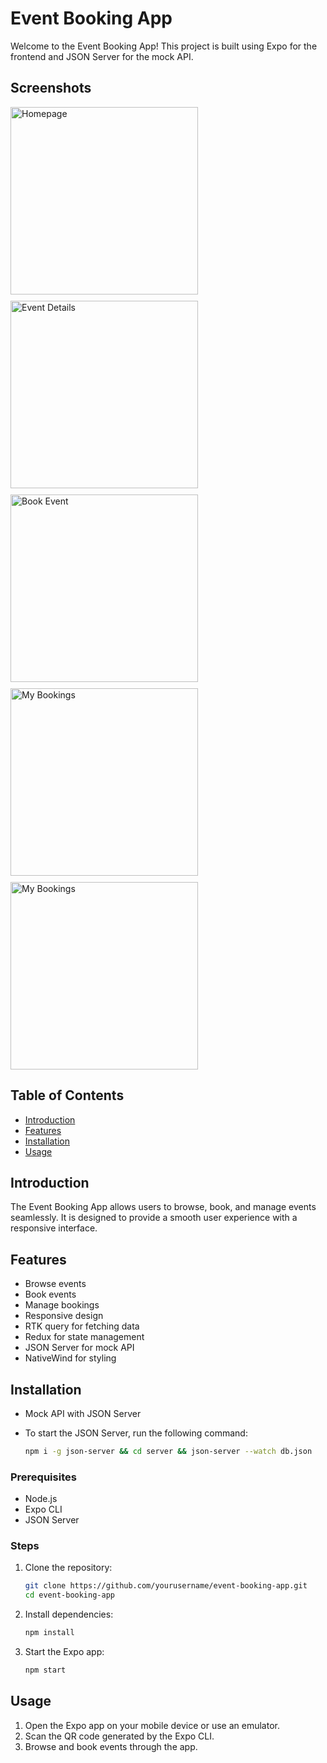 # Event Booking App

Welcome to the Event Booking App! This project is built using Expo for the frontend and JSON Server for the mock API.

## Screenshots

<!-- ![Homepage](./product/img1.png)
![Event Details](./product/img2.png)
![Book Event](./product/img3.png)
![My Bookings](./product/img4.png)] -->
<div style="display: flex; flex-wrap: wrap; gap: 10px;">
  <img src="./product/img1.png" alt="Homepage" width="300" />
  <img src="./product/img2.png" alt="Event Details" width="300"/>
  <img src="./product/img3.png" alt="Book Event" width="300"/>
  <img src="./product/img4.png" alt="My Bookings" width="300"/>
  <img src="./product/img5.png" alt="My Bookings" width="300"/>
</div>

## Table of Contents

- [Introduction](#introduction)
- [Features](#features)
- [Installation](#installation)
- [Usage](#usage)

## Introduction

The Event Booking App allows users to browse, book, and manage events seamlessly. It is designed to provide a smooth user experience with a responsive interface.

## Features

- Browse events
- Book events
- Manage bookings
- Responsive design
- RTK query for fetching data
- Redux for state management
- JSON Server for mock API
- NativeWind for styling

## Installation

- Mock API with JSON Server
- To start the JSON Server, run the following command:

  ```sh
  npm i -g json-server && cd server && json-server --watch db.json
  ```

### Prerequisites

- Node.js
- Expo CLI
- JSON Server

### Steps

1. Clone the repository:

   ```sh
   git clone https://github.com/yourusername/event-booking-app.git
   cd event-booking-app
   ```

2. Install dependencies:

   ```sh
   npm install
   ```

3. Start the Expo app:
   ```sh
   npm start
   ```

## Usage

1. Open the Expo app on your mobile device or use an emulator.
2. Scan the QR code generated by the Expo CLI.
3. Browse and book events through the app.
